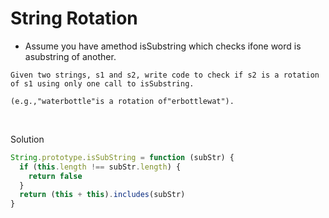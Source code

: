 # String Rotation

-   Assume you have amethod isSubstring which checks ifone word is asubstring of another. 

```shell
Given two strings, s1 and s2, write code to check if s2 is a rotation of s1 using only one call to isSubstring.
 
(e.g.,"waterbottle"is a rotation of"erbottlewat").
```

<br />

Solution

```javascript
String.prototype.isSubString = function (subStr) {
  if (this.length !== subStr.length) {
    return false
  }
  return (this + this).includes(subStr)
}
```